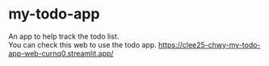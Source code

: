 # my-todo-app
An app to help track the todo list.
<br>
You can check this web to use the todo app.
https://clee25-chwy-my-todo-app-web-curnq0.streamlit.app/
